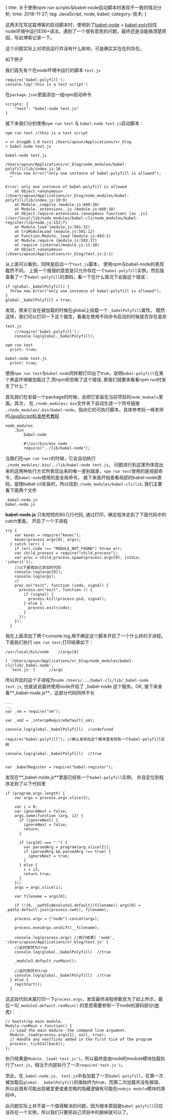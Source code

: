 {
	title: 关于使用npm run scripts与babel-node启动脚本时表现不一致的情况分析;
	time: 2018-11-27;
	tag: JavaScript, node, babel;
	category: 技术;
}

这两天在写这篇博客的启动脚本时，使用到了[babel-node](https://www.npmjs.com/package/babel-node) + [babel-polyfill](https://babeljs.io/docs/en/babel-polyfill/)在node环境中运行ES6+语法，遇到了一个很有意思的问题，最终还是没能搞清楚原因，写此博客记录一下。

这个问题实际上对项目运行并没有什么影响，可是确实实在在的存在。

如下例子

我们首先有个在node环境中运行的脚本 ```test.js```

```
require('babel-polyfill');
console.log('this is a test script')
```

在```package.json```里面添加一组npm启动命令

```
scripts: {
	"test": "babel-node test.js"
}
```

接下来我们分别使用```npm run test``` 与 ```babel-node test.js```启动脚本：

```
npm run test //this is a test script
 
> vr_blog@0.1.0 test1 /Users/apsun/Applications/vr_blog
> babel-node test.js

```

```
babel-node test.js
	
/Users/apsun/Applications/vr_blog/node_modules/babel-polyfill/lib/index.js:10
  throw new Error("only one instance of babel-polyfill is allowed");
  ^

Error: only one instance of babel-polyfill is allowed
	at Object.<anonymous> (/Users/apsun/Applications/vr_blog/node_modules/babel-polyfill/lib/index.js:10:9)
	at Module._compile (module.js:649:30)
	at Module._extensions..js (module.js:660:10)
	at Object.require.extensions.(anonymous function) [as .js] (/usr/local/lib/node_modules/babel-cli/node_modules/babel-register/lib/node.js:152:7)
	at Module.load (module.js:561:32)
	at tryModuleLoad (module.js:501:12)
	at Function.Module._load (module.js:493:3)
	at Module.require (module.js:593:17)
	at require (internal/module.js:11:18)
	at Object.<anonymous> (/Users/apsun/Applications/vr_blog/test.js:2:1)
```

从上面可以看到，同样是启动一个```test.js```脚本， 使用npm与babel-node的表现截然不同。 上面一个报错的意思是只允许存在一个```babel-polyfill```实例，然后我查看了一下```babel-polyfill```的源码，看一下在什么情况下会报这个错误：

```
if (global._babelPolyfill) {
  throw new Error("only one instance of babel-polyfill is allowed");
}
global._babelPolyfill = true;
```

发现，原来它会在被加载的时候在global上挂载一个 ```_babelPolyfill```属性。 既然这样，我们可以打印一下这个属性，看看在使用不同命令启动的时候是否存在差异

```
test.js
	//reuqire('babel-polyfill')；
	console.log(global._babelPolyfill); 
	
npm run test
  print: true;

babel-node test.js
  print: true;
```

使用```npm run test```与```babel-node```同样都打印出了true，说明```babel-polyfill```在某个黑盒环境被加载过了,而npm却忽略了这个错误, 那我们就要来看看npm run时发生了什么？

首先我们在安装一个package的时候，会把它安装在当前项目的```node_moduels```里面。其次， 在```./node_modules/.bin```文件夹下自动生成一个符号链接 ```./node_modules/.bin/babel-node```，指向它的可执行脚本。具体参考阮一峰老师的[JavaScript标准参考教程](http://javascript.ruanyifeng.com/nodejs/npm.html#toc14)

```
node_modules
	.bin
		babel-node
		
		#!/usr/bin/env node
		require("../lib/babel-node");
```

当我们在```npm run test```的时候，它会自动执行 ```./node_modules/.bin/../lib/babel-node test.js```。 问题进行到这里所体现出来的这两种执行方式所表现出来的唯一差别就是，```npm run test```使用的是局部命令，而```babel-node```使用的是全局命令， 接下来我开始查看局部的babel-node源码，是随babel-cli安装的，所以找到```./node_modules/babel-cli/lib```, 我们主要看下面两个文件

```
_babel-node.js
babel-node.js
```

**babel-node.js** 只有短短的80几行代码, 通过打印，确定程序走到了下面代码中的catch里面， 开启了一个子进程

```
try {
    var kexec = require("kexec");
    kexec(process.argv[0], args);
  } catch (err) {
    if (err.code !== "MODULE_NOT_FOUND") throw err;
    var child_process = require("child_process");
    var proc = child_process.spawn(process.argv[0], {stdio: 'inherit'});
	//以下是我自己添加的代码
	console.log(argv[0]);
	console.log(args);
	//
    proc.on("exit", function (code, signal) {
      process.on("exit", function () {
        if (signal) {
          process.kill(process.pid, signal);
        } else {
          process.exit(code);
        }
      });
    });
  }
```

我在上面添加了两个console.log,用于确定这个脚本开启了一个什么样的子进程。下面我们执行 ```npm run test```,打印结果如下：

```
/usr/local/bin/node    //argv[0]

[ '/Users/apsun/Applications/vr_blog/node_modules/babel-cli/lib/_babel-node',
  'test.js' ]      //args
```

所以开启的这个子进程为```node /Users/.../babel-cli/lib/_babel-node test.js```, 也就说说最终使用node开启了 _babel-node 这个服务。OK, 接下来查看**_babel-node.js**，这部分代码同样不长

```
...
...
var _vm = require("vm");

var _vm2 = _interopRequireDefault(_vm);

console.log(global._babelPolyfill)  //undefined

require("babel-polyfill"); //确认发现在这个脚本里发现有一个babel-polyfill实例

console.log(global._babelPolyfill)  //true


var _babelRegister = require("babel-register");
```

发现在**_babel-node.js**里面已经有一个```babel-polyfill```实例， 并且定位到程序走到了以下代码里

```
if (program.args.length) {
    var args = process.argv.slice(2);

    var i = 0;
    var ignoreNext = false;
    args.some(function (arg, i2) {
      if (ignoreNext) {
        ignoreNext = false;
        return;
      }

      if (arg[0] === "-") {
        var parsedArg = program[arg.slice(2)];
        if (parsedArg && parsedArg !== true) {
          ignoreNext = true;
        }
      } else {
        i = i2;
        return true;
      }
    });
    args = args.slice(i);

    var filename = args[0];

    if (!(0, _pathIsAbsolute2.default)(filename)) args[0] = _path2.default.join(process.cwd(), filename);

    process.argv = ["node"].concat(args);

    process.execArgv.unshift(__filename);
    
    console.log(process.argv) //执行结果[ 'node', '/Users/apsun/Applications/vr_blog/test.js' ]
	//此时依然为true
	console.log(global._babelPolyfill)  //true

    _module3.default.runMain();
    
    //此时依然为true
	console.log(global._babelPolyfill)  //true
  } else {
    replStart();
  }
```

这这段代码末尾打印一下```process.argv```，发现最终进程参数变为了如上所示，最后一句```_module3.default.runMain()```	的意思需要参照一下node的源码部分([参考](https://segmentfault.com/a/1190000010858357))：

```
// bootstrap main module.
Module.runMain = function() {
  // Load the main module--the command line argument.
  Module._load(process.argv[1], null, true);
  // Handle any nextTicks added in the first tick of the program
  process._tickCallback();
};
```

执行结果是```Module._load('test.js')```。所以最终是由node的module模块加载执行了```test.js```，相当于内部执行了一次```require('test.js')```。

至此，在```_babel-node.js， test.js```中各加载了一次```babel-polyfill```，在第一次被加载后```global. _babelPolyfill```的值始终为true，而第二次加载并没有报错，所以此值有可能出现被变更或者忽略的隐藏逻辑有可能在```nodejs module```模块的源码中。

此问题实际上并不是一个值得解决的问题，因为根本原因是```babel-polyfill```只应该存在一个实例，所以我们只要把自己项目中的删掉就可以了。

